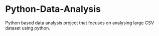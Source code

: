 # Python-Data-Analysis
Python based data analysis project that focuses on analysing large CSV dataset using python.

